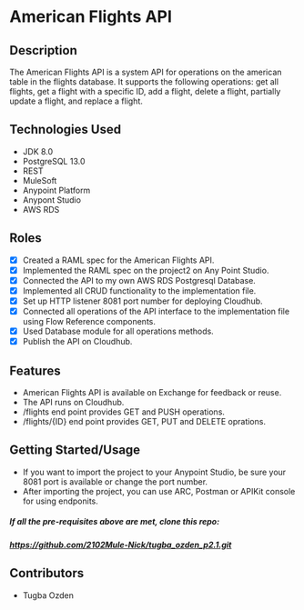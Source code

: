 # American Flights API

## Description

The American Flights API is a system API for operations on the american table in the flights database. It supports the following operations: get all flights, get a flight with a specific ID, add a flight, delete a flight, partially update a flight, and replace a flight.

## Technologies Used

* JDK 8.0
* PostgreSQL 13.0
* REST
* MuleSoft
* Anypoint Platform
* Anypont Studio
* AWS RDS

## Roles

- [x] Created a RAML spec for the American Flights API.
- [x] Implemented the RAML spec on the project2 on Any Point Studio.
- [x] Connected the API to my own AWS RDS Postgresql  Database.
- [x] Implemented all CRUD functionality to the implementation file. 
- [x] Set up HTTP listener 8081 port number for deploying Cloudhub.
- [x] Connected all operations of the API interface to the implementation file using Flow Reference components.
- [x] Used Database module for all operations methods.
- [x] Publish the API on Cloudhub.

## Features

* American Flights API is available on Exchange for feedback or reuse.
* The API runs on Cloudhub.
* /flights end point provides GET and PUSH operations.
* /flights/{ID} end point provides GET, PUT and DELETE oprations.

## Getting Started/Usage

* If you want to import the project to your Anypoint Studio, be sure your 8081 port is available or change the port number.
* After importing the project, you can use ARC, Postman or APIKit console for using endponits.

##### If all the pre-requisites above are met, clone this repo:

##### **https://github.com/2102Mule-Nick/tugba_ozden_p2.1.git**

## Contributors

* Tugba Ozden
